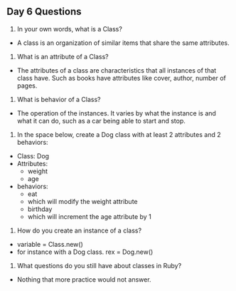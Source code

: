 ## Day 6 Questions

1. In your own words, what is a Class?
 * A class is an organization of similar items that share the same attributes.

1. What is an attribute of a Class?
 * The attributes of a class are characteristics that all instances of that class have. Such as books have attributes like cover, author, number of pages.

1. What is behavior of a Class?
 * The operation of the instances. It varies by what the instance is and what it can do, such as a car being able to start and stop.

1. In the space below, create a Dog class with at least 2 attributes and 2 behaviors:
 * Class: Dog
 * Attributes:
    * weight
    * age
 * behaviors:
    * eat
     * which will modify the weight attribute
    * birthday
     * which will increment the age attribute by 1

1. How do you create an instance of a class?
 * variable = Class.new()
 * for instance with a Dog class. rex = Dog.new()

1. What questions do you still have about classes in Ruby?
 * Nothing that more practice would not answer.
